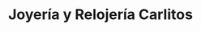---
title: "Joyería y Relojería Carlitos"
url: /puerto-rico/joyeria-y-relojeria-carlitos/
shop: joyería
---